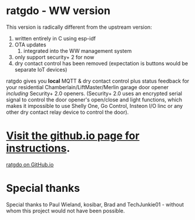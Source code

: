 # ratgdo - WW version

This version is radically different from the upstream version:
1. written entirely in C using esp-idf
1. OTA updates
   1. integrated into the WW management system
1. only support security+ 2 for now
1. dry contact control has been removed (expectation is buttons would be separate IoT devices)

ratgdo gives you **local** MQTT & dry contact control plus status feedback for your residential Chamberlain/LiftMaster/Merlin garage door opener _including_ Security+ 2.0 openers. (Security+ 2.0 uses an encrypted serial signal to control the door opener's open/close and light functions, which makes it impossible to use Shelly One, Go Control, Insteon I/O linc or any other dry contact relay device to control the door). 

# [Visit the github.io page for instructions](https://paulwieland.github.io/ratgdo/).
[ratgdo on GitHub.io](https://paulwieland.github.io/ratgdo/)

# Special thanks

Special thanks to Paul Wieland, kosibar, Brad and TechJunkie01 - without whom this project would not have been possible.